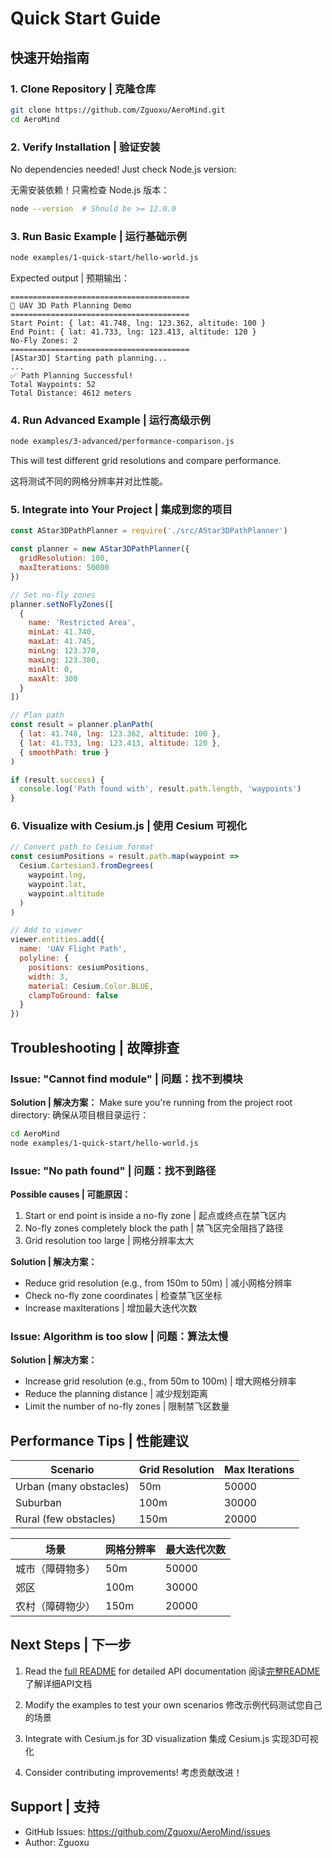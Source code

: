 # Quick Start Guide

## 快速开始指南

### 1. Clone Repository | 克隆仓库

```bash
git clone https://github.com/Zguoxu/AeroMind.git
cd AeroMind
```

### 2. Verify Installation | 验证安装

No dependencies needed! Just check Node.js version:

无需安装依赖！只需检查 Node.js 版本：

```bash
node --version  # Should be >= 12.0.0
```

### 3. Run Basic Example | 运行基础示例

```bash
node examples/1-quick-start/hello-world.js
```

Expected output | 预期输出：

```
========================================
🚁 UAV 3D Path Planning Demo
========================================
Start Point: { lat: 41.748, lng: 123.362, altitude: 100 }
End Point: { lat: 41.733, lng: 123.413, altitude: 120 }
No-Fly Zones: 2
========================================
[AStar3D] Starting path planning...
...
✅ Path Planning Successful!
Total Waypoints: 52
Total Distance: 4612 meters
```

### 4. Run Advanced Example | 运行高级示例

```bash
node examples/3-advanced/performance-comparison.js
```

This will test different grid resolutions and compare performance.

这将测试不同的网格分辨率并对比性能。

### 5. Integrate into Your Project | 集成到您的项目

```javascript
const AStar3DPathPlanner = require('./src/AStar3DPathPlanner')

const planner = new AStar3DPathPlanner({
  gridResolution: 100,
  maxIterations: 50000
})

// Set no-fly zones
planner.setNoFlyZones([
  {
    name: 'Restricted Area',
    minLat: 41.740,
    maxLat: 41.745,
    minLng: 123.370,
    maxLng: 123.380,
    minAlt: 0,
    maxAlt: 300
  }
])

// Plan path
const result = planner.planPath(
  { lat: 41.748, lng: 123.362, altitude: 100 },
  { lat: 41.733, lng: 123.413, altitude: 120 },
  { smoothPath: true }
)

if (result.success) {
  console.log('Path found with', result.path.length, 'waypoints')
}
```

### 6. Visualize with Cesium.js | 使用 Cesium 可视化

```javascript
// Convert path to Cesium format
const cesiumPositions = result.path.map(waypoint =>
  Cesium.Cartesian3.fromDegrees(
    waypoint.lng,
    waypoint.lat,
    waypoint.altitude
  )
)

// Add to viewer
viewer.entities.add({
  name: 'UAV Flight Path',
  polyline: {
    positions: cesiumPositions,
    width: 3,
    material: Cesium.Color.BLUE,
    clampToGround: false
  }
})
```

## Troubleshooting | 故障排查

### Issue: "Cannot find module" | 问题：找不到模块

**Solution | 解决方案：**
Make sure you're running from the project root directory:
确保从项目根目录运行：

```bash
cd AeroMind
node examples/1-quick-start/hello-world.js
```

### Issue: "No path found" | 问题：找不到路径

**Possible causes | 可能原因：**
1. Start or end point is inside a no-fly zone | 起点或终点在禁飞区内
2. No-fly zones completely block the path | 禁飞区完全阻挡了路径
3. Grid resolution too large | 网格分辨率太大

**Solution | 解决方案：**
- Reduce grid resolution (e.g., from 150m to 50m) | 减小网格分辨率
- Check no-fly zone coordinates | 检查禁飞区坐标
- Increase maxIterations | 增加最大迭代次数

### Issue: Algorithm is too slow | 问题：算法太慢

**Solution | 解决方案：**
- Increase grid resolution (e.g., from 50m to 100m) | 增大网格分辨率
- Reduce the planning distance | 减少规划距离
- Limit the number of no-fly zones | 限制禁飞区数量

## Performance Tips | 性能建议

| Scenario | Grid Resolution | Max Iterations |
|----------|----------------|----------------|
| Urban (many obstacles) | 50m | 50000 |
| Suburban | 100m | 30000 |
| Rural (few obstacles) | 150m | 20000 |

| 场景 | 网格分辨率 | 最大迭代次数 |
|------|-----------|-------------|
| 城市（障碍物多） | 50m | 50000 |
| 郊区 | 100m | 30000 |
| 农村（障碍物少） | 150m | 20000 |

## Next Steps | 下一步

1. Read the [full README](../README.md) for detailed API documentation
   阅读[完整README](../README.md)了解详细API文档

2. Modify the examples to test your own scenarios
   修改示例代码测试您自己的场景

3. Integrate with Cesium.js for 3D visualization
   集成 Cesium.js 实现3D可视化

4. Consider contributing improvements!
   考虑贡献改进！

## Support | 支持

- GitHub Issues: https://github.com/Zguoxu/AeroMind/issues
- Author: Zguoxu

